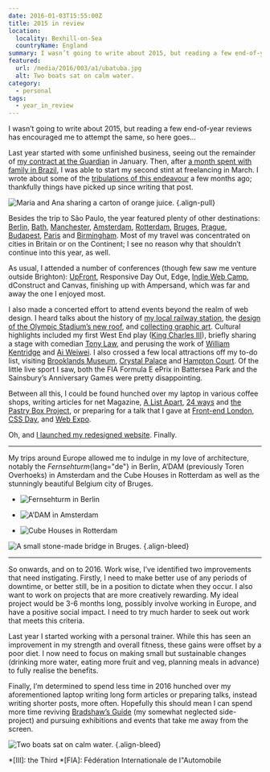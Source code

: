 ```yaml
---
date: 2016-01-03T15:55:00Z
title: 2015 in review
location:
  locality: Bexhill-on-Sea
  countryName: England
summary: I wasn’t going to write about 2015, but reading a few end-of-year reviews has encouraged me to attempt the same, so here goes…
featured:
  url: /media/2016/003/a1/ubatuba.jpg
  alt: Two boats sat on calm water.
category:
  - personal
tags:
  - year_in_review
---
```


I wasn’t going to write about 2015, but reading a few end-of-year reviews has encouraged me to attempt the same, so here goes…

Last year started with some unfinished business, seeing out the remainder of [my contract at the Guardian][1] in January. Then, after [a month spent with family in Brazil][2], I was able to start my second stint at freelancing in March. I wrote about some of the [tribulations of this endeavour][3] a few months ago; thankfully things have picked up since writing that post.

![Maria and Ana sharing a carton of orange juice.](../media/2016/003/a1/nieces.jpg "Visiting family in February meant I could spend some quality time with my brother and two nieces, Maria and Ana.")
{.align-pull}

Besides the trip to São Paulo, the year featured plenty of other destinations: [Berlin][4], [Bath][5], [Manchester][6], [Amsterdam][7], [Rotterdam][8], [Bruges][9], [Prague][10], [Budapest][11], [Paris][12] and [Birmingham][13]. Most of my travel was concentrated on cities in Britain or on the Continent; I see no reason why that shouldn’t continue into this year, as well.

As usual, I attended a number of conferences (though few saw me venture outside Brighton): [UpFront][14], Responsive Day Out, Edge, [Indie Web Camp][15], dConstruct and Canvas, finishing up with Ampersand, which was far and away the one I enjoyed most.

I also made a concerted effort to attend events beyond the realm of web design. I heard talks about the history of [my local railway station][16], the [design of the Olympic Stadium’s new roof][17], and [collecting graphic art][18]. Cultural highlights included my first West End play ([King Charles III][19]), briefly sharing a stage with comedian [Tony Law][20], and perusing the work of [William Kentridge][21] and [Ai Weiwei][22]. I also crossed a few local attractions off my to-do list, visiting [Brooklands Museum][23], [Crystal Palace][24] and [Hampton Court][25]. Of the little live sport I saw, both the FIA Formula E ePrix in Battersea Park and the Sainsbury’s Anniversary Games were pretty disappointing.

Between all this, I could be found hunched over my laptop in various coffee shops, writing articles for net Magazine, [A List Apart][26], [24 ways][27] and [the Pastry Box Project][28], or preparing for a talk that I gave at [Front-end London][29], [CSS Day][30], and [Web Expo][31].

Oh, and [I launched my redesigned website][32]. Finally.

---

My trips around Europe allowed me to indulge in my love of architecture, notably the _Fernsehturm_{lang="de"} in Berlin, A’DAM (previously Toren Overhoeks) in Amsterdam and the Cube Houses in Rotterdam as well as the stunningly beautiful Belgium city of Bruges.

- ![Fernsehturm in Berlin](../media/2016/003/a1/berlin.jpg)

- ![A’DAM in Amsterdam](../media/2016/003/a1/amsterdam.jpg)

- ![Cube Houses in Rotterdam](../media/2016/003/a1/rotterdam.jpg)

![A small stone-made bridge in Bruges.](../media/2016/003/a1/bruges.jpg)
{.align-bleed}

---

So onwards, and on to 2016. Work wise, I’ve identified two improvements that need instigating. Firstly, I need to make better use of any periods of downtime, or better still, be in a position to dictate when they occur. I also want to work on projects that are more creatively rewarding. My ideal project would be 3-6 months long, possibly involve working in Europe, and have a positive social impact. I need to try much harder to seek out work that meets this criteria.

Last year I started working with a personal trainer. While this has seen an improvement in my strength and overall fitness, these gains were offset by a poor diet. I now need to focus on making small but sustainable changes (drinking more water, eating more fruit and veg, planning meals in advance) to fully realise the benefits.

Finally, I’m determined to spend less time in 2016 hunched over my aforementioned laptop writing long form articles or preparing talks, instead writing shorter posts, more often. Hopefully this should mean I can spend more time reviving [Bradshaw’s Guide][33] (my somewhat neglected side-project) and pursuing exhibitions and events that take me away from the screen.

![Two boats sat on calm water.](../media/2016/003/a1/ubatuba.jpg "Boats sat on still Atlantic waters, just off the coast of Ubatuba, Brazil.")
{.align-bleed}

[1]: /2015/020/a1/changing_gears/
[2]: https://www.flickr.com/photos/paulrobertlloyd/albums/72157651139544056
[3]: /2015/302/a1/taking_the_plunge/
[4]: /2015/061/a1/berlin/
[5]: https://www.flickr.com/photos/paulrobertlloyd/albums/72157653674238385
[6]: https://www.flickr.com/photos/paulrobertlloyd/albums/72157653664664251
[7]: https://www.flickr.com/photos/paulrobertlloyd/albums/72157655492168761
[8]: /2015/176/a1/rotterdam/
[9]: https://www.flickr.com/photos/paulrobertlloyd/albums/72157655245859280
[10]: /2015/264/a1/prague/
[11]: https://www.flickr.com/photos/paulrobertlloyd/albums/72157661145540980
[12]: https://www.flickr.com/photos/paulrobertlloyd/albums/72157661668166631
[13]: https://www.flickr.com/photos/paulrobertlloyd/albums/72157661695705731
[14]: /2015/150/a1/upfront/
[15]: /2015/193/a1/webmentions/
[16]: https://en.wikipedia.org/wiki/London_Road_%28Brighton%29_railway_station
[17]: http://istructe.hosted.panopto.com/Panopto/Pages/Viewer.aspx?id=98a11fad-5fb2-4182-9eff-0e0f777ac829
[18]: https://twitter.com/uniteditions/status/623858523764596736
[19]: https://en.wikipedia.org/wiki/King_Charles_III_%28play%29
[20]: https://en.wikipedia.org/wiki/Tony_Law
[21]: /2015/172/a1/william_kentridge/
[22]: https://www.flickr.com/photos/paulrobertlloyd/albums/72157661132705309
[23]: https://www.flickr.com/photos/paulrobertlloyd/albums/72157657142944499
[24]: https://www.flickr.com/photos/paulrobertlloyd/albums/72157657546312162
[25]: https://www.flickr.com/photos/paulrobertlloyd/albums/72157661970993660
[26]: http://alistapart.com/article/thinking-responsively-a-framework-for-future-learning
[27]: https://24ways.org/2015/beyond-the-style-guide/
[28]: https://the-pastry-box-project.net/baker/paul-lloyd
[29]: /2015/148/e1/front_end_london_22/
[30]: /2015/163/s1/css_day/
[31]: https://speakerdeck.com/paulrobertlloyd/responsive-principles-webexpo
[32]: /2015/201/a1/shipped/
[33]: https://bradshaws.guide

*[III]: the Third
*[FIA]: Fédération Internationale de l"Automobile
